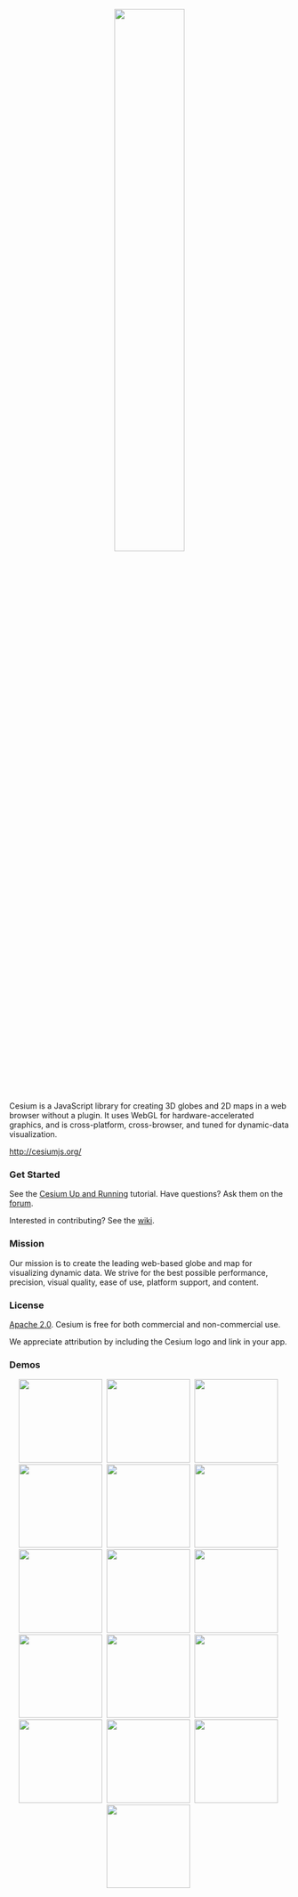 <p align="center">
<img src="https://github.com/AnalyticalGraphicsInc/cesium/wiki/logos/Cesium_Logo_Color.jpg" width="50%" />
</p>

Cesium is a JavaScript library for creating 3D globes and 2D maps in a web browser without a plugin. It uses WebGL for hardware-accelerated graphics, and is cross-platform, cross-browser, and tuned for dynamic-data visualization.

http://cesiumjs.org/

### Get Started ###

See the [Cesium Up and Running](http://cesiumjs.org/2013/04/12/Cesium-up-and-running/) tutorial.  Have questions?  Ask them on the [forum](https://groups.google.com/d/forum/cesium-dev).

Interested in contributing?  See the [wiki](https://github.com/AnalyticalGraphicsInc/cesium/wiki).

### Mission ###

Our mission is to create the leading web-based globe and map for visualizing dynamic data.  We strive for the best possible performance, precision, visual quality, ease of use, platform support, and content.

### License ###

[Apache 2.0](http://www.apache.org/licenses/LICENSE-2.0.html).  Cesium is free for both commercial and non-commercial use.

We appreciate attribution by including the Cesium logo and link in your app.

### Demos ###

<p align="center">
<a href="http://cesiumjs.org/demos/ign.html"><img src="http://cesiumjs.org/demos/images/ign.png" height="150" /></a>&nbsp;
<a href="http://cesiumjs.org/demos/atovisualizer.html"><img src="http://cesiumjs.org/demos/images/atovisualizer.jpg" height="150" /></a>&nbsp;
<a href="http://cesiumjs.org/demos/sunshine.html"><img src="http://cesiumjs.org/demos/images/sunshine.jpg" height="150" /></a>&nbsp;
<a href="http://cesiumjs.org/demos/noradtrackssanta.html"><img src="http://cesiumjs.org/demos/images/noradtrackssanta.png" height="150" /></a>&nbsp;
<a href="http://cesiumjs.org/demos/doarama.html"><img src="http://cesiumjs.org/demos/images/doarama.jpg" height="150" /></a>&nbsp;
<a href="http://cesiumjs.org/demos/powdertracks.html"><img src="http://cesiumjs.org/demos/images/powdertracks.png" height="150" /></a>&nbsp;
<a href="http://cesiumjs.org/demos/earthkamexplorer.html"><img src="http://cesiumjs.org/demos/images/earthkamexplorer.png" height="150" /></a>&nbsp;
<a href="http://cesiumjs.org/demos/d3.html"><img src="http://cesiumjs.org/demos/images/d3.png" height="150" /></a>&nbsp;
<a href="http://cesiumjs.org/demos/koansys.html"><img src="http://cesiumjs.org/demos/images/koansys.png" height="150" /></a>&nbsp;
<a href="http://cesiumjs.org/demos/subspace.html"><img src="http://cesiumjs.org/demos/images/subspace.png" height="150" /></a>&nbsp;
<a href="http://cesiumjs.org/demos/agsattrack.html"><img src="http://cesiumjs.org/demos/images/agsattrack.png" height="150" /></a>&nbsp;
<a href="http://cesiumjs.org/demos/weblvcsimulationviewer.html"><img src="http://cesiumjs.org/demos/images/weblvcsimulationviewer.png" height="150" /></a>&nbsp;
<a href="http://cesiumjs.org/demos/vega.html"><img src="http://cesiumjs.org/demos/images/vega.png" height="150" /></a>&nbsp;
<a href="http://cesiumjs.org/Cesium/Apps/Sandcastle/index.html"><img src="http://cesiumjs.org/images/Sandcastle.png" height="150" /></a>&nbsp;
<a href="http://cesiumjs.org/Cesium/Build/Apps/CesiumViewer/"><img src="http://cesiumjs.org/images/CesiumViewer.png" height="150" /></a>&nbsp;
<a href="http://apps.agi.com/SatelliteViewer/"><img src="http://cesiumjs.org/images/SatelliteViewer.png" height="150" /></a>&nbsp;
</p>

